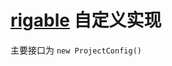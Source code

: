 # [rigable](https://www.npmjs.com/package/@rushstack/rig-package) 自定义实现

主要接口为 `new ProjectConfig()`
